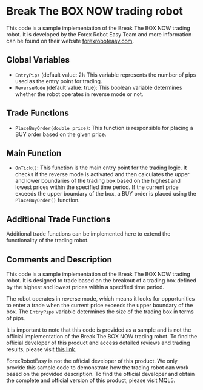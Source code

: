# Break The BOX NOW trading robot

This code is a sample implementation of the Break The BOX NOW trading robot. It is developed by the Forex Robot Easy Team and more information can be found on their website [forexroboteasy.com](https://forexroboteasy.com).

## Global Variables

- `EntryPips` (default value: 2): This variable represents the number of pips used as the entry point for trading.
- `ReverseMode` (default value: true): This boolean variable determines whether the robot operates in reverse mode or not.

## Trade Functions

- `PlaceBuyOrder(double price)`: This function is responsible for placing a BUY order based on the given price.

## Main Function

- `OnTick()`: This function is the main entry point for the trading logic. It checks if the reverse mode is activated and then calculates the upper and lower boundaries of the trading box based on the highest and lowest prices within the specified time period. If the current price exceeds the upper boundary of the box, a BUY order is placed using the `PlaceBuyOrder()` function.

## Additional Trade Functions

Additional trade functions can be implemented here to extend the functionality of the trading robot.

## Comments and Description

This code is a sample implementation of the Break The BOX NOW trading robot. It is designed to trade based on the breakout of a trading box defined by the highest and lowest prices within a specified time period. 

The robot operates in reverse mode, which means it looks for opportunities to enter a trade when the current price exceeds the upper boundary of the box. The `EntryPips` variable determines the size of the trading box in terms of pips.

It is important to note that this code is provided as a sample and is not the official implementation of the Break The BOX NOW trading robot. To find the official developer of this product and access detailed reviews and trading results, please visit [this link](https://forexroboteasy.com/forex-robot-review/break-the-box-now-unbiased-review-of-forex-software-ea_breakthebox/).

ForexRobotEasy is not the official developer of this product. We only provide this sample code to demonstrate how the trading robot can work based on the provided description. To find the official developer and obtain the complete and official version of this product, please visit MQL5.
